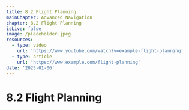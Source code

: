 ```yaml
---
title: 8.2 Flight Planning
mainChapter: Advanced Navigation
chapter: 8.2 Flight Planning
isLive: false
image: /placeholder.jpeg
resources:
  - type: video
    url: 'https://www.youtube.com/watch?v=example-flight-planning'
  - type: article
    url: 'https://www.example.com/flight-planning'
date: '2025-01-06'
---
```


# 8.2 Flight Planning
